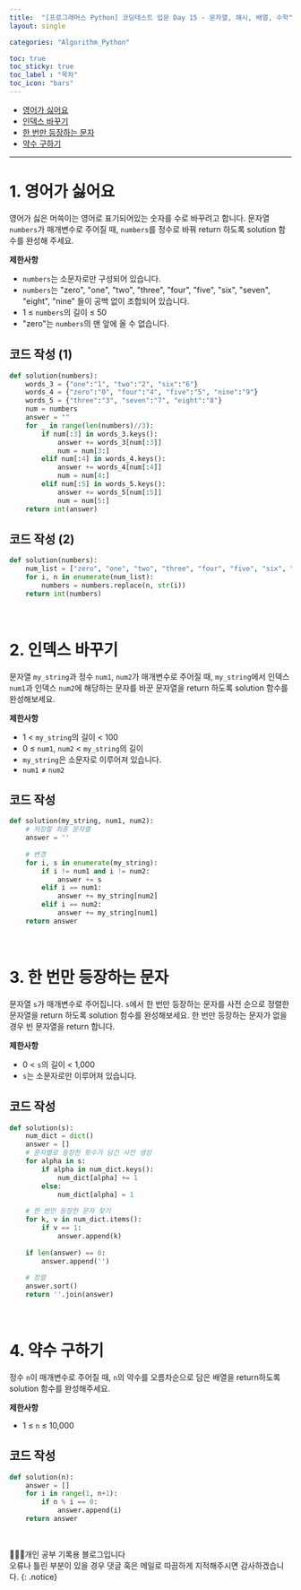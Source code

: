 ```yaml
---
title:  "[프로그래머스 Python] 코딩테스트 입문 Day 15 - 문자열, 해시, 배열, 수학"
layout: single

categories: "Algorithm_Python"

toc: true
toc_sticky: true
toc_label : "목차"
toc_icon: "bars"
---
```


- [영어가 싫어요](https://school.programmers.co.kr/learn/courses/30/lessons/120894)
- [인덱스 바꾸기](https://school.programmers.co.kr/learn/courses/30/lessons/120895)
- [한 번만 등장하는 문자](https://school.programmers.co.kr/learn/courses/30/lessons/120896)
- [약수 구하기](https://school.programmers.co.kr/learn/courses/30/lessons/120897)

***

# <span class="half_HL">1. 영어가 싫어요</span>
영어가 싫은 머쓱이는 영어로 표기되어있는 숫자를 수로 바꾸려고 합니다. 문자열 ```numbers```가 매개변수로 주어질 때, ```numbers```를 정수로 바꿔 return 하도록 solution 함수를 완성해 주세요.

**제한사항**
- ```numbers```는 소문자로만 구성되어 있습니다.
- ```numbers```는 "zero", "one", "two", "three", "four", "five", "six", "seven", "eight", "nine" 들이 공백 없이 조합되어 있습니다.
- 1 ≤ ```numbers```의 길이 ≤ 50
- "zero"는 ```numbers```의 맨 앞에 올 수 없습니다.

## 코드 작성 (1)
```python
def solution(numbers):
    words_3 = {"one":"1", "two":"2", "six":"6"}
    words_4 = {"zero":"0", "four":"4", "five":"5", "nine":"9"}
    words_5 = {"three":"3", "seven":"7", "eight":"8"}
    num = numbers
    answer = ""
    for _ in range(len(numbers)//3):
        if num[:3] in words_3.keys():
            answer += words_3[num[:3]]
            num = num[3:]
        elif num[:4] in words_4.keys():
            answer += words_4[num[:4]]
            num = num[4:]
        elif num[:5] in words_5.keys():
            answer += words_5[num[:5]]
            num = num[5:]    
    return int(answer)
```

## 코드 작성 (2)
```python
def solution(numbers):
    num_list = ["zero", "one", "two", "three", "four", "five", "six", "seven", "eight", "nine"]
    for i, n in enumerate(num_list):
        numbers = numbers.replace(n, str(i))
    return int(numbers)
```

<br> 
 
# <span class="half_HL">2. 인덱스 바꾸기</span>
문자열 ```my_string```과 정수 ```num1```, ```num2```가 매개변수로 주어질 때, ```my_string```에서 인덱스 ```num1```과 인덱스 ```num2```에 해당하는 문자를 바꾼 문자열을 return 하도록 solution 함수를 완성해보세요.

**제한사항**
- 1 < ```my_string```의 길이 < 100
- 0 ≤ ```num1```, ```num2``` < ```my_string```의 길이
- ```my_string```은 소문자로 이루어져 있습니다.
- ```num1``` ≠ ```num2```

## 코드 작성
```python
def solution(my_string, num1, num2):
    # 저장할 최종 문자열 
    answer = ''
    
    # 변경
    for i, s in enumerate(my_string):
        if i != num1 and i != num2:
            answer += s
        elif i == num1:
            answer += my_string[num2]
        elif i == num2:
            answer += my_string[num1]
    return answer
```

<br> 
 
# <span class="half_HL">3. 한 번만 등장하는 문자</span>
문자열 ```s```가 매개변수로 주어집니다. ```s```에서 한 번만 등장하는 문자를 사전 순으로 정렬한 문자열을 return 하도록 solution 함수를 완성해보세요. 한 번만 등장하는 문자가 없을 경우 빈 문자열을 return 합니다.

**제한사항**
- 0 < ```s```의 길이 < 1,000
- ```s```는 소문자로만 이루어져 있습니다.

## 코드 작성
```python
def solution(s):
    num_dict = dict()
    answer = []
    # 문자별로 등장한 횟수가 담긴 사전 생성
    for alpha in s:
        if alpha in num_dict.keys():
            num_dict[alpha] += 1
        else:
            num_dict[alpha] = 1
            
    # 한 번만 등장한 문자 찾기
    for k, v in num_dict.items():
        if v == 1:
            answer.append(k)
    
    if len(answer) == 0:
        answer.append('')
    
    # 정렬
    answer.sort()
    return ''.join(answer)
```

<br> 
 
# <span class="half_HL">4. 약수 구하기</span>
정수 ```n```이 매개변수로 주어질 때, ```n```의 약수를 오름차순으로 담은 배열을 return하도록 solution 함수를 완성해주세요.

**제한사항**
- 1 ≤ ```n``` ≤ 10,000

## 코드 작성
```python
def solution(n):
    answer = []  
    for i in range(1, n+1):
        if n % i == 0:
            answer.append(i)
    return answer
```

<br>

👩🏻‍💻개인 공부 기록용 블로그입니다
<br>오류나 틀린 부분이 있을 경우 댓글 혹은 메일로 따끔하게 지적해주시면 감사하겠습니다.
{: .notice}